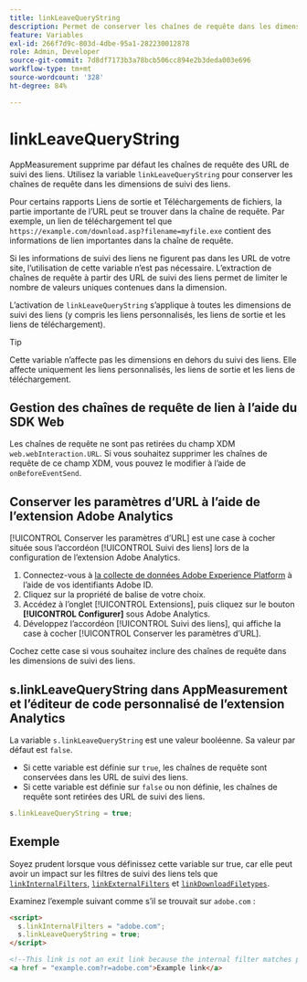 ```yaml
---
title: linkLeaveQueryString
description: Permet de conserver les chaînes de requête dans les dimensions de suivi des liens.
feature: Variables
exl-id: 266f7d9c-803d-4dbe-95a1-282230012878
role: Admin, Developer
source-git-commit: 7d8df7173b3a78bcb506cc894e2b3deda003e696
workflow-type: tm+mt
source-wordcount: '328'
ht-degree: 84%

---
```


# linkLeaveQueryString

AppMeasurement supprime par défaut les chaînes de requête des URL de suivi des liens. Utilisez la variable `linkLeaveQueryString` pour conserver les chaînes de requête dans les dimensions de suivi des liens.

Pour certains rapports Liens de sortie et Téléchargements de fichiers, la partie importante de l’URL peut se trouver dans la chaîne de requête. Par exemple, un lien de téléchargement tel que `https://example.com/download.asp?filename=myfile.exe` contient des informations de lien importantes dans la chaîne de requête.

Si les informations de suivi des liens ne figurent pas dans les URL de votre site, l’utilisation de cette variable n’est pas nécessaire. L’extraction de chaînes de requête à partir des URL de suivi des liens permet de limiter le nombre de valeurs uniques contenues dans la dimension.

L’activation de `linkLeaveQueryString` s’applique à toutes les dimensions de suivi des liens (y compris les liens personnalisés, les liens de sortie et les liens de téléchargement).

>[!TIP]
>
>Cette variable n’affecte pas les dimensions en dehors du suivi des liens. Elle affecte uniquement les liens personnalisés, les liens de sortie et les liens de téléchargement.

## Gestion des chaînes de requête de lien à l’aide du SDK Web

Les chaînes de requête ne sont pas retirées du champ XDM `web.webInteraction.URL`. Si vous souhaitez supprimer les chaînes de requête de ce champ XDM, vous pouvez le modifier à l’aide de `onBeforeEventSend`.

## Conserver les paramètres d’URL à l’aide de l’extension Adobe Analytics

[!UICONTROL Conserver les paramètres d’URL] est une case à cocher située sous l’accordéon [!UICONTROL Suivi des liens] lors de la configuration de l’extension Adobe Analytics.

1. Connectez-vous à [la collecte de données Adobe Experience Platform](https://experience.adobe.com/data-collection) à l’aide de vos identifiants Adobe ID.
2. Cliquez sur la propriété de balise de votre choix.
3. Accédez à l’onglet [!UICONTROL Extensions], puis cliquez sur le bouton **[!UICONTROL Configurer]** sous Adobe Analytics.
4. Développez l’accordéon [!UICONTROL Suivi des liens], qui affiche la case à cocher [!UICONTROL Conserver les paramètres d’URL].

Cochez cette case si vous souhaitez inclure des chaînes de requête dans les dimensions de suivi des liens.

## s.linkLeaveQueryString dans AppMeasurement et l’éditeur de code personnalisé de l’extension Analytics

La variable `s.linkLeaveQueryString` est une valeur booléenne. Sa valeur par défaut est `false`.

* Si cette variable est définie sur `true`, les chaînes de requête sont conservées dans les URL de suivi des liens.
* Si cette variable est définie sur `false` ou non définie, les chaînes de requête sont retirées des URL de suivi des liens.

```js
s.linkLeaveQueryString = true;
```

## Exemple

Soyez prudent lorsque vous définissez cette variable sur true, car elle peut avoir un impact sur les filtres de suivi des liens tels que [`linkInternalFilters`](linkinternalfilters.md), [`linkExternalFilters`](linkexternalfilters.md) et [`linkDownloadFiletypes`](linkdownloadfiletypes.md).

Examinez l’exemple suivant comme s’il se trouvait sur `adobe.com` :

```html
<script>
  s.linkInternalFilters = "adobe.com";
  s.linkLeaveQueryString = true;
</script>

<!--This link is not an exit link because the internal filter matches part of the query string -->
<a href = "example.com?r=adobe.com">Example link</a>
```
